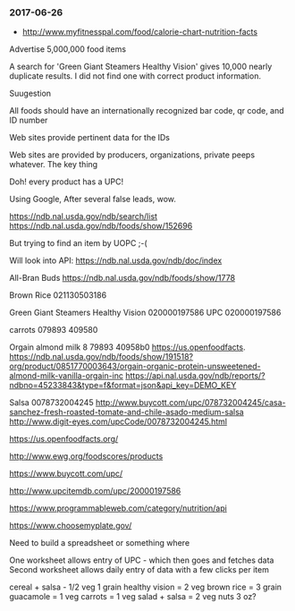 

### 2017-06-26

* http://www.myfitnesspal.com/food/calorie-chart-nutrition-facts

Advertise 5,000,000 food items

A search for 'Green Giant Steamers Healthy Vision' gives 10,000 nearly duplicate results. I did not find one with correct product information.

Suugestion

All foods should have an internationally recognized bar code, qr code, and ID number

Web sites provide pertinent data for the IDs

Web sites are provided by producers, organizations, private peeps whatever. The key thing

Doh! every product has a UPC!

Using Google, After several false leads, wow.

https://ndb.nal.usda.gov/ndb/search/list
https://ndb.nal.usda.gov/ndb/foods/show/152696

But trying to find an item by UOPC ;-(

Will look into API: https://ndb.nal.usda.gov/ndb/doc/index

All-Bran Buds
https://ndb.nal.usda.gov/ndb/foods/show/1778

Brown Rice
021130503186

Green Giant Steamers Healthy Vision
020000197586
UPC 020000197586

carrots
079893 409580

Orgain almond milk
8 79893 40958b0
https://us.openfoodfacts.
https://ndb.nal.usda.gov/ndb/foods/show/191518?org/product/0851770003643/orgain-organic-protein-unsweetened-almond-milk-vanilla-orgain-inc
https://api.nal.usda.gov/ndb/reports/?ndbno=45233843&type=f&format=json&api_key=DEMO_KEY

Salsa
0078732004245
http://www.buycott.com/upc/078732004245/casa-sanchez-fresh-roasted-tomate-and-chile-asado-medium-salsa
http://www.digit-eyes.com/upcCode/0078732004245.html



https://us.openfoodfacts.org/

http://www.ewg.org/foodscores/products

https://www.buycott.com/upc/

http://www.upcitemdb.com/upc/20000197586

https://www.programmableweb.com/category/nutrition/api

https://www.choosemyplate.gov/

Need to build a spreadsheet or something where

One worksheet allows entry of UPC - which then goes and fetches data
Second worksheet allows daily entry of data with a few clicks per item


cereal + salsa - 1/2 veg 1 grain
healthy vision = 2 veg
brown rice = 3 grain
guacamole = 1 veg
carrots = 1 veg
salad + salsa = 2 veg
nuts 3 oz?

